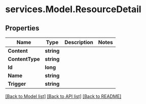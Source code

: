 # services.Model.ResourceDetail

## Properties

Name | Type | Description | Notes
------------ | ------------- | ------------- | -------------
**Content** | **string** |  | 
**ContentType** | **string** |  | 
**Id** | **long** |  | 
**Name** | **string** |  | 
**Trigger** | **string** |  | 

[[Back to Model list]](../README.md#documentation-for-models) [[Back to API list]](../README.md#documentation-for-api-endpoints) [[Back to README]](../README.md)

